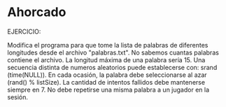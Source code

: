 # Ahorcado
EJERCICIO:

Modifica el programa para que tome la lista de palabras de diferentes longitudes desde el archivo "palabras.txt". No sabemos cuantas palabras contiene el archivo. La longitud máxima de una palabra sería 15. Una secuencia distinta de numeros aleatorios puede establecerse con: srand (time(NULL)). En cada ocasión, la palabra debe seleccionarse al azar (rand() % listSize). La cantidad de intentos fallidos debe mantenerse siempre en 7. No debe repetirse una misma palabra a un jugador en la sesión.
